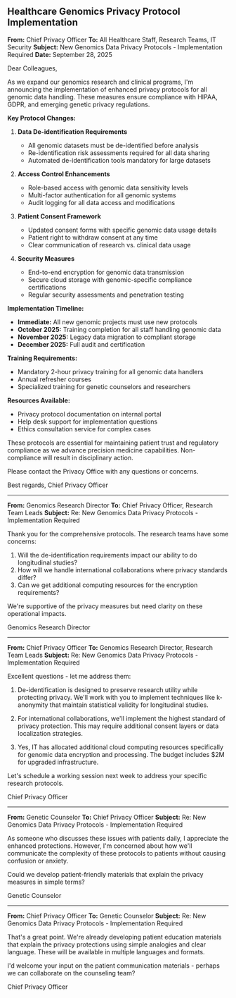 ## Healthcare Genomics Privacy Protocol Implementation

**From:** Chief Privacy Officer
**To:** All Healthcare Staff, Research Teams, IT Security
**Subject:** New Genomics Data Privacy Protocols - Implementation Required
**Date:** September 28, 2025

Dear Colleagues,

As we expand our genomics research and clinical programs, I'm announcing the implementation of enhanced privacy protocols for all genomic data handling. These measures ensure compliance with HIPAA, GDPR, and emerging genetic privacy regulations.

**Key Protocol Changes:**

1. **Data De-identification Requirements**
   - All genomic datasets must be de-identified before analysis
   - Re-identification risk assessments required for all data sharing
   - Automated de-identification tools mandatory for large datasets

2. **Access Control Enhancements**
   - Role-based access with genomic data sensitivity levels
   - Multi-factor authentication for all genomic systems
   - Audit logging for all data access and modifications

3. **Patient Consent Framework**
   - Updated consent forms with specific genomic data usage details
   - Patient right to withdraw consent at any time
   - Clear communication of research vs. clinical data usage

4. **Security Measures**
   - End-to-end encryption for genomic data transmission
   - Secure cloud storage with genomic-specific compliance certifications
   - Regular security assessments and penetration testing

**Implementation Timeline:**
- **Immediate:** All new genomic projects must use new protocols
- **October 2025:** Training completion for all staff handling genomic data
- **November 2025:** Legacy data migration to compliant storage
- **December 2025:** Full audit and certification

**Training Requirements:**
- Mandatory 2-hour privacy training for all genomic data handlers
- Annual refresher courses
- Specialized training for genetic counselors and researchers

**Resources Available:**
- Privacy protocol documentation on internal portal
- Help desk support for implementation questions
- Ethics consultation service for complex cases

These protocols are essential for maintaining patient trust and regulatory compliance as we advance precision medicine capabilities. Non-compliance will result in disciplinary action.

Please contact the Privacy Office with any questions or concerns.

Best regards,
Chief Privacy Officer

---

**From:** Genomics Research Director
**To:** Chief Privacy Officer, Research Team Leads
**Subject:** Re: New Genomics Data Privacy Protocols - Implementation Required

Thank you for the comprehensive protocols. The research teams have some concerns:

1. Will the de-identification requirements impact our ability to do longitudinal studies?
2. How will we handle international collaborations where privacy standards differ?
3. Can we get additional computing resources for the encryption requirements?

We're supportive of the privacy measures but need clarity on these operational impacts.

Genomics Research Director

---

**From:** Chief Privacy Officer
**To:** Genomics Research Director, Research Team Leads
**Subject:** Re: New Genomics Data Privacy Protocols - Implementation Required

Excellent questions - let me address them:

1. De-identification is designed to preserve research utility while protecting privacy. We'll work with you to implement techniques like k-anonymity that maintain statistical validity for longitudinal studies.

2. For international collaborations, we'll implement the highest standard of privacy protection. This may require additional consent layers or data localization strategies.

3. Yes, IT has allocated additional cloud computing resources specifically for genomic data encryption and processing. The budget includes $2M for upgraded infrastructure.

Let's schedule a working session next week to address your specific research protocols.

Chief Privacy Officer

---

**From:** Genetic Counselor
**To:** Chief Privacy Officer
**Subject:** Re: New Genomics Data Privacy Protocols - Implementation Required

As someone who discusses these issues with patients daily, I appreciate the enhanced protections. However, I'm concerned about how we'll communicate the complexity of these protocols to patients without causing confusion or anxiety.

Could we develop patient-friendly materials that explain the privacy measures in simple terms?

Genetic Counselor

---

**From:** Chief Privacy Officer
**To:** Genetic Counselor
**Subject:** Re: New Genomics Data Privacy Protocols - Implementation Required

That's a great point. We're already developing patient education materials that explain the privacy protections using simple analogies and clear language. These will be available in multiple languages and formats.

I'd welcome your input on the patient communication materials - perhaps we can collaborate on the counseling team?

Chief Privacy Officer
